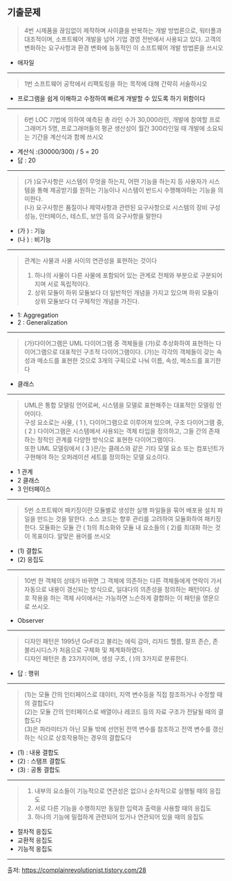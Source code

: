 ## 기출문제
> 4번 시제품을 끊임없이 제작하며 사이클을 반복하는 개발 방법론으로, 워터폴과 대조적이며, 소프트웨어 개발을 넘어 기업 경영 전반에서 사용되고 있다. 고객의 변화하는 요구사항과 환경 변화에 능동적인 이 소프트웨어 개발 방법론을 쓰시오<br>
- 애자일
---
> 1번 소프트웨어 공학에서 리팩토링을 하는 목적에 대해 간략히 서술하시오<br>
- 프로그램을 쉽게 이해하고 수정하여 빠르게 개발할 수 있도록 하기 위함이다
---
> 6번 LOC 기법에 의하여 예측된 총 라인 수가 30,000라인, 개발에 참여할 프로그래머가 5명, 프로그래머들의 평균 생산성이 월간 300라인일 때 개발에 소요되는 기간을 계산식과 함께 쓰시오
- 계산식 :(30000/300) / 5 = 20
- 답 : 20
---
> (가 )요구사항은 시스템이 무엇을 하는지, 어떤 기능을 하는지 등 사용자가 시스템을 통해 제공받기를 원하는 기능이나 시스템이 반드시 수행해야하는 기능을 의미한다.<br>
(나) 요구사항은 품질이나 제약사항과 관련된 요구사항으로 시스템의 장비 구성 성능, 인터페이스, 테스트, 보안 등의 요구사항을 말한다<br>
- (가 ) : 기능
- (나 ) : 비기능
---
> 관계는 사물과 사물 사이의 연관성을 표현하는 것이다<BR>
> 1) 하나의 사물이 다른 사물에 포함되어 있는 관계로 전체와 부분으로 구분되어지며 서로 독립적이다.<BR>
> 2) 상위 모듈이 하위 모듈보다 더 일반적인 개념을 가지고 있으며 하위 모듈이 상위 모듈보다 더 구체적인 개념을 가진다.<BR>
- 1: Aggregation
- 2 : Generalization
---
> (가)다이어그램은 UML 다이어그램 중 객체들을 (가)로 추상화하여 표현하는 다이어그램으로 대표적인 구조적 다이어그램이다. (가)는 각각의 객체들이 갖는 속성과 메소드를 표현한 것으로 3개의 구획으로 나눠 이름, 속성, 메소드를 표기한다<BR>
- 클래스
---
> UML은 통합 모델링 언어로써, 시스템을 모델로 표현해주는 대표적인 모델링 언어이다.<BR>
> 구성 요소로는 사물, (    1    ), 다이어그램으로 이루어져 있으며, 구조 다이어그램 중, (     2    ) 다이어그램은 시스템에서 사용되는 객체 타입을 정의하고, 그들 간의 존재하는 정적인 관계를 다양한 방식으로 표현한 다이어그램이다.<BR>
> 또한 UML 모델링에서 (     3    )은/는 클래스와 같은 기타 모델 요소 또는 컴포넌트가 구현해야 하는 오퍼레이션 세트를 정의하는 모델 요소이다.<BR>
- 1 관계
- 2 클래스
- 3 인터페이스
---
> 5번 소프트웨어 패키징이란 모듈별로 생성한 실행 파일들을 묶어 배포용 설치 파일을 만드는 것을 말한다. 소스 코드는 향후 관리를 고려하여 모듈화하여 패키징한다. 모듈화는 모듈 간 ( 1)의 최소화와 모듈 내 요소들의 ( 2)를 최대화 하는 것이 목표이다. 알맞은 용어를 쓰시오<BR>
- (1) 결합도
- (2) 응집도
---
> 10번 한 객체의 상태가 바뀌면 그 객체에 의존하는 다른 객체들에게 연락이 가서 자동으로 내용이 갱신되는 방식으로, 일대다의 의존성을 정의하는 패턴이다. 상호 작용을 하는 객체 사이에서는 가능하면 느슨하게 결합하는 이 패턴을 영문으로 쓰시오.<BR>
- Observer
---
> 디자인 패턴은 1995년 GoF라고 불리는 에릭 감마, 리차드 헬름, 랄프 존슨, 존 블리시디스가 처음으로 구체화 및 체계화하였다.<br>
> 디자인 패턴은 총 23가지이며, 생성 구조, ( )의 3가지로 분류한다.<br>
- 답 : 행위
---
> (1)는 모듈 간의 인터페이스로 데이터, 지역 변수등을 직접 참조하거나 수정할 때의 결합도다<br>
> (2)는 모듈 간의 인터페이스로 배열이나 레코드 등의 자료 구조가 전달될 때의 결합도다<br>
> (3)은 파라미터가 아닌 모듈 밖에 선언된 전역 변수를 참조하고 전역 변수를 갱신하는 식으로 상호작용하는 경우의 결합도다<br>
- (1) : 내용 결합도
- (2) : 스탬프 결합도
- (3) : 공통 결합도
---
> 1) 내부의 요소들이 기능적으로 연관성은 없으나 순차적으로 실행될 때의 응집도<br>
> 2) 서로 다른 기능을 수행하지만 동일한 입력과 출력을 사용할 때의 응집도<br>
> 3) 하나의 기능에 밀접하게 관련되어 있거나 연관되어 있을 때의 응집도<br>
- 절차적 응집도
- 교환적 응집도
- 기능적 응집도
---
출저: https://complainrevolutionist.tistory.com/28